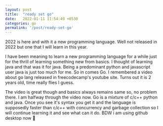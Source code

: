```yaml
---
layout: post
title:  "ready set go"
date:   2022-01-11 11:54:49 +0530
categories: go
permalink: '/post/ready-set-go'
---
```


2022 is here and with it a new programming language. Well not released in 2022 but one that I will learn in this year.

I have been meaning to learn a new programming language for a while just for the thrill of learning something new from basics. I thought of learning java and that was it for java. Being a predominant python and javascript user java is just too much for me. So in comes Go. I remembered a video about go lang released in freecodecamp's youtube site. Turns out it is 2 years old, time really flies I guess. 

The video is great though and basics always remains same so, no problem there. I am halfway through the video now. Go is a mixture of c/c++ python and java. Once you see it's syntax you get it and the language is supposedly faster than c/c++ with concurrency and garbage collection so I will continue learning it and see what can it do. BDW i am using github desktop now 🥳